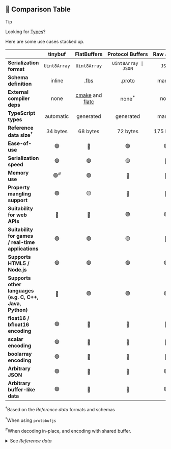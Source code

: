 ## 🏓 Comparison Table

> [!TIP]
> Looking for [Types](https://github.com/reececomo/tinybuf/blob/main/docs/types.md)?


Here are some use cases stacked up.

| | **tinybuf** | **FlatBuffers** | **Protocol&nbsp;Buffers** | **Raw&nbsp;JSON** |
| --------------------------------------------- | :------------------------: | :----------------------------------------------------------------------------------------------: | :-----------------------------------------------------------------------------: | :----------------------------: |
| **Serialization format** | `Uint8Array` | `Uint8Array` | `Uint8Array \| JSON` | `JSON` |
| **Schema definition** | inline | [.fbs](https://flatbuffers.dev/flatbuffers_guide_writing_schema.html) | [.proto](https://protobuf.dev/programming-guides/proto3/) | manual |
| **External compiler deps** | none | [cmake](https://cmake.org/download/) and [flatc](https://github.com/google/flatbuffers/releases) | none<sup>*</sup> | none |
| **TypeScript types** | automatic | generated | generated | manual |
| **Reference data size<sup>†</sup>** | 34 bytes | 68 bytes | 72 bytes | 175&nbsp;bytes |
| **Ease-of-use** | 🟢 | 🔴 |🟢 | 🟢 |
| **Serialization speed** | 🟢 | 🟢 | 🟡 | 🔴 |
| **Memory use** | 🟢<sup>#</sup> | 🟢 | 🔴 | 🔴 |
| **Property mangling support** | 🟢 | 🟡 | 🔴 | 🔴 |
| **Suitability for web APIs** | 🔴 | 🔴 | 🟢 | 🟢 |
| **Suitability for games<br/>/ real-time applications** | 🟢 | 🟢 | 🟡 | 🔴 |
| **Supports HTML5 / Node.js** | 🟢 | 🟢 | 🟢 | 🟢 |
| **Supports other languages<br/>(e.g. C, C++, Java, Python)** | 🔴 | 🟢 | 🟢 | 🟢 |
| **float16 / bfloat16 encoding** | 🟢 | 🔴 | 🔴 | 🔴 |
| **scalar encoding** | 🟢 | 🔴 | 🔴 | 🔴 |
| **boolarray encoding** | 🟢 | 🔴 | 🔴 | 🔴 |
| **Arbitrary JSON** | 🟢 | 🔴 | 🔴 | 🟢 |
| **Arbitrary buffer-like data** | 🟢 | 🔴 | 🔴 | 🟢 |

<sup>†</sup>Based on the <i>Reference data</i> formats and schemas

<sup>\*</sup>When using `protobufjs`

<sup>\#</sup>When decoding in-place, and encoding with shared buffer.

<details>
<summary>See <i>Reference data</i></summary>

**Sample data (Minified JSON):**
```json
{
  "players": [
    {
      "id": 123,
      "position": {
        "x": 1.0,
        "y": 2.0,
        "z": 3.0
      },
      "velocity": {
        "x": 1.0,
        "y": 2.0,
        "z": 3.0
      },
      "health": 1.00
    },
    {
      "id": 456,
      "position": {
        "x": 1.0,
        "y": 2.0,
        "z": 3.0
      },
      "velocity": {
        "x": 1.0,
        "y": 2.0,
        "y": 3.0
      },
      "health": 0.50
    }
  ]
}
```

**tinybuf**
```ts
const ExampleMessage = defineFormat({
  players: [
    {
      id: Type.UInt,
      position: {
        x: Type.Float16,
        y: Type.Float16,
        z: Type.Float16
      },
      velocity: {
        x: Type.Float16,
        y: Type.Float16,
        y: Type.Float16
      },
      health: Type.UScalar
    },
  ],
})
```

**FlatBuffers**
```fbs
// ExampleMessage.fbs

namespace ExampleNamespace

table Vec3 {
  x: float
  y: float
  z: float
}

table Player {
  id: uint
  position: Vec3
  velocity: Vec3
  health: float
}

table ExampleMessage {
  players: [Player]
}

root_type ExampleMessage
```

**Protocol Buffers (Proto3)**
```proto
syntax = "proto3"

package example

message Vec3 {
  float x = 1
  float y = 2
  float z = 3
}

message Player {
  uint32 id = 1
  Vec3 position = 2
  Vec3 velocity = 3
  float health = 4
}

message ExampleMessage {
  repeated Player players = 1
}
```

</details>
